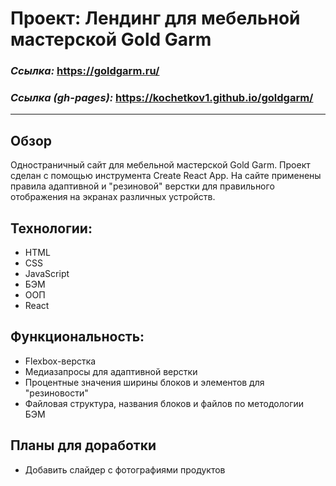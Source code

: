 # Проект: Лендинг для мебельной мастерской Gold Garm

### _Ссылка:_ https://goldgarm.ru/

### _Ссылка (gh-pages):_ https://kochetkov1.github.io/goldgarm/
___
## Обзор

  Одностраничный сайт для мебельной мастерской Gold Garm. Проект сделан с помощью инструмента Create React App. На сайте применены правила адаптивной и "резиновой" верстки для правильного отображения на экранах различных устройств. 

## Технологии:
- HTML
- CSS
- JavaScript
- БЭМ
- ООП
- React

## Функциональность:
- Flexbox-верстка
- Медиазапросы для адаптивной верстки
- Процентные значения ширины блоков и элементов для "резиновости"
- Файловая структура, названия блоков и файлов по методологии БЭМ

## Планы для доработки
- Добавить слайдер с фотографиями продуктов
